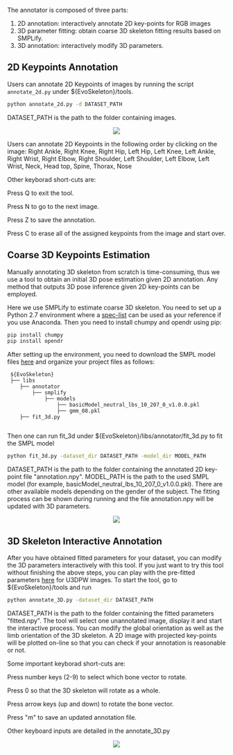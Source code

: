 The annotator is composed of three parts:
1. 2D annotation: interactively annotate 2D key-points for RGB images
2. 3D parameter fitting: obtain coarse 3D skeleton fitting results based on SMPLify.
3. 3D annotation: interactively modify 3D parameters.

## 2D Keypoints Annotation
Users can annotate 2D Keypoints of images by running the script `annotate_2d.py` under ${EvoSkeleton}/tools. 
```bash
python annotate_2d.py -d DATASET_PATH
```
DATASET_PATH is the path to the folder containing images.
<p align="center">
  <img src="https://github.com/Nicholasli1995/EvoSkeleton/blob/master/imgs/annotator_2d.gif"/>
</p>

Users can annotate 2D Keypoints in the following order by clicking on the image:
Right Ankle, Right Knee, Right Hip, Left Hip, Left Knee, Left Ankle, Right Wrist, Right Elbow, Right Shoulder, 
Left Shoulder, Left Elbow, Left Wrist, Neck, Head top, Spine, Thorax, Nose

Other keyborad short-cuts are:

Press Q to exit the tool.

Press N to go to the next image.

Press Z to save the annotation.

Press C to erase all of the assigned keypoints from the image and start over.

## Coarse 3D Keypoints Estimation
Manually annotating 3D skeleton from scratch is time-consuming, thus we use a tool to obtain an initial 3D pose estimation given 2D annotation. Any method that outputs 3D pose inference given 2D key-points can be employed.

Here we use SMPLify to estimate coarse 3D skeleton. You need to set up a Python 2.7 environment where a [spec-list](https://github.com/Nicholasli1995/EvoSkeleton/blob/master/libs/annotator/smpl-spec-list.txt) can be used as your reference if you use Anaconda. Then you need to install chumpy and opendr using pip:
```bash
pip install chumpy
pip install opendr
```
After setting up the environment, you need to download the SMPL model files [here](https://drive.google.com/drive/folders/12qJQP-h4E43FkgE74tybQUjeP_pnqAor?usp=sharing) and organize your project files as follows:
  ```
   ${EvoSkeleton}
   ├── libs
      ├── annotator
          ├── smplify
              ├── models
                  ├── basicModel_neutral_lbs_10_207_0_v1.0.0.pkl 
                  ├── gmm_08.pkl 
      ├── fit_3d.py               
                  
   ```
Then one can run fit_3d under ${EvoSkeleton}/libs/annotator/fit_3d.py to fit the SMPL model
```bash
python fit_3d.py -dataset_dir DATASET_PATH -model_dir MODEL_PATH
```
DATASET_PATH is the path to the folder containing the annotated 2D key-point file "annotation.npy".
MODEL_PATH is the path to the used SMPL model (for example, basicModel_neutral_lbs_10_207_0_v1.0.0.pkl). There are other available models depending on the gender of the subject.
The fitting process can be shown during running and the file annotation.npy will be updated with 3D parameters.
<p align="center">
  <img src="https://github.com/Nicholasli1995/EvoSkeleton/blob/master/imgs/fitted.png"/>
</p>

## 3D Skeleton Interactive Annotation 
After you have obtained fitted parameters for your dataset, you can modify the 3D parameters interactively with this tool. If you just want to try this tool without finishing the above steps, you can play with the pre-fitted parameters [here](https://drive.google.com/file/d/1OJokg844KDpRG3YQsZNpXwFXlVF8iOH5/view?usp=sharing) for U3DPW images. To start the tool, go to ${EvoSkeleton}/tools and run
```bash
python annotate_3D.py -dataset_dir DATASET_PATH
```
DATASET_PATH is the path to the folder containing the fitted parameters "fitted.npy". The tool will select one unannotated image, display it and start the interactive process. You can modify the global orientation as well as the limb orientation of the 3D skeleton. A 2D image with projected key-points will be plotted on-line so that you can check if your annotation is reasonable or not. 

Some important keyborad short-cuts are:

Press number keys (2-9) to select which bone vector to rotate.

Press 0 so that the 3D skeleton will rotate as a whole.

Press arrow keys (up and down) to rotate the bone vector.

Press "m" to save an updated annotation file.

Other keyboard inputs are detailed in the annotate_3D.py

<p align="center">
  <img src="https://github.com/Nicholasli1995/EvoSkeleton/blob/master/imgs/tool.gif"/>
</p>
